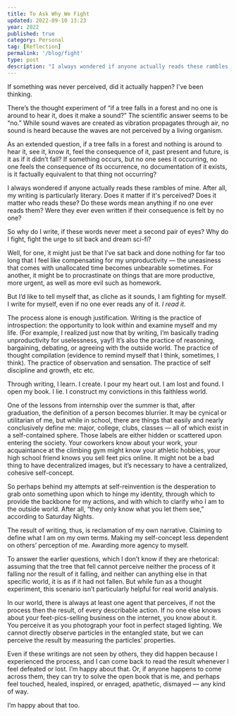 ```yaml
---
title: To Ask Why We Fight
updated: 2022-09-10 13:23
year: 2022
published: true
category: Personal
tag: [Reflection]
permalink: '/blog/fight'
type: post
description: "I always wondered if anyone actually reads these rambles of mine. After all, my writing is particularly literary. Does it matter if it's perceived? Does it matter who reads these?"
---
```


If something was never perceived, did it actually happen? I've been thinking.

There’s the thought experiment of “if a tree falls in a forest and no one is around to hear it, does it make a sound?” The scientific answer seems to be “no.” While sound waves are created as vibration propagates through air, no sound is heard because the waves are not perceived by a living organism.

As an extended question, if a tree falls in a forest and nothing is around to hear it, see it, know it, feel the consequence of it, past present and future, is it as if it didn’t fall? If something occurs, but no one sees it occurring, no one feels the consequence of its occurrence, no documentation of it exists, is it factually equivalent to that thing not occurring?

I always wondered if anyone actually reads these rambles of mine. After all, my writing is particularly literary. Does it matter if it's perceived? Does it matter who reads these? Do these words mean anything if no one ever reads them? Were they ever even written if their consequence is felt by no one?

So why do I write, if these words never meet a second pair of eyes? Why do I fight, fight the urge to sit back and dream sci-fi?

Well, for one, it might just be that I’ve sat back and done nothing for far too long that I feel like compensating for my unproductivity — the uneasiness that comes with unallocated time becomes unbearable sometimes. For another, it might be to procrastinate on things that are more productive, more urgent, as well as more evil such as homework.

But I’d like to tell myself that, as cliche as it sounds, I am fighting for myself. I write for myself, even if no one ever reads any of it. _I read it._

The process alone is enough justification. Writing is the practice of introspection: the opportunity to look within and examine myself and my life. (For example, I realized just now that by writing, I’m basically trading unproductivity for uselessness, yay!) It’s also the practice of reasoning, bargaining, debating, or agreeing with the outside world. The practice of thought compilation (evidence to remind myself that I think, sometimes, I think). The practice of observation and sensation. The practice of self discipline and growth, etc etc.

Through writing, I learn. I create. I pour my heart out. I am lost and found. I open my book. I lie. I construct my convictions in this faithless world.

One of the lessons from internship over the summer is that, after graduation, the definition of a person becomes blurrier. It may be cynical or utilitarian of me, but while in school, there are things that easily and nearly conclusively define me: major, college, clubs, classes — all of which exist in a self-contained sphere. Those labels are either hidden or scattered upon entering the society. Your coworkers know about your work, your acquaintance at the climbing gym might know your athletic hobbies, your high school friend knows you sell feet pics online. It might not be a bad thing to have decentralized images, but it’s necessary to have a centralized, cohesive self-concept.

So perhaps behind my attempts at self-reinvention is the desperation to grab onto something upon which to hinge my identity, through which to provide the backbone for my actions, and with which to clarify who I am to the outside world. After all, “they only know what you let them see,” according to Saturday Nights.

The result of writing, thus, is reclamation of my own narrative. Claiming to define what I am on my own terms. Making my self-concept less dependent on others’ perception of me. Awarding more agency to myself.

To answer the earlier questions, which I don’t know if they are rhetorical: assuming that the tree that fell cannot perceive neither the process of it falling nor the result of it falling, and neither can anything else in that specific world, it is as if it had not fallen. But while fun as a thought experiment, this scenario isn’t particularly helpful for real world analysis.

In our world, there is always at least one agent that perceives, if not the process then the result, of every describable action. If no one else knows about your feet-pics-selling business on the internet, you know about it. You perceive it as you photograph your foot in perfect staged lighting. We cannot directly observe particles in the entangled state, but we can perceive the result by measuring the particles’ properties.

Even if these writings are not seen by others, they did happen because I experienced the process, and I can come back to read the result whenever I feel defeated or lost. I’m happy about that. Or, if anyone happens to come across them, they can try to solve the open book that is me, and perhaps feel touched, healed, inspired, or enraged, apathetic, dismayed — any kind of way.

I’m happy about that too.
